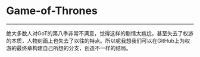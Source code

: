 # Game-of-Thrones
----------------------------
绝大多数人对GoT的第八季非常不满意，觉得这样的剧情太尴尬，甚至失去了权游的本质，人物刻画上也失去了以往的特点。所以呢我想我们可以在GitHub上为权游的最终章构建自己所想的分支，创造不一样的结局。
